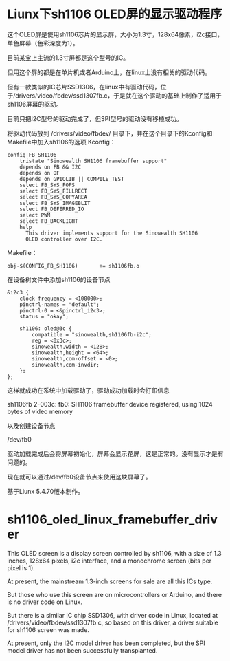# Liunx下sh1106 OLED屏的显示驱动程序

这个OLED屏是使用sh1106芯片的显示屏，大小为1.3寸，128x64像素，i2c接口，单色屏幕（色彩深度为1）。

目前某宝上主流的1.3寸屏都是这个型号的IC。

但用这个屏的都是在单片机或者Arduino上，在linux上没有相关的驱动代码。

但有一款类似的IC芯片SSD1306，在linux中有驱动代码，位于/drivers/video/fbdev/ssd1307fb.c，于是就在这个驱动的基础上制作了适用于sh1106屏幕的驱动。

目前只把I2C型号的驱动完成了，但SPI型号的驱动没有移植成功。

将驱动代码放到 /drivers/video/fbdev/ 目录下，并在这个目录下的Kconfig和Makefile中加入sh1106的选项
Kconfig：
```
config FB_SH1106
	tristate "Sinowealth SH1106 framebuffer support"
	depends on FB && I2C
	depends on OF
	depends on GPIOLIB || COMPILE_TEST
	select FB_SYS_FOPS
	select FB_SYS_FILLRECT
	select FB_SYS_COPYAREA
	select FB_SYS_IMAGEBLIT
	select FB_DEFERRED_IO
	select PWM
	select FB_BACKLIGHT
	help
	  This driver implements support for the Sinowealth SH1106
	  OLED controller over I2C.
```

Makefile：
```
obj-$(CONFIG_FB_SH1106)		  += sh1106fb.o
```

在设备树文件中添加sh1106的设备节点
```
&i2c3 {
	clock-frequency = <100000>;
	pinctrl-names = "default";
	pinctrl-0 = <&pinctrl_i2c3>;
	status = "okay";

	sh1106: oled@3c {
		compatible = "sinowealth,sh1106fb-i2c";
		reg = <0x3c>;
		sinowealth,width = <128>;
		sinowealth,height = <64>;
		sinowealth,com-offset = <0>;
		sinowealth,com-invdir;
	};
};
```

这样就成功在系统中加载驱动了，驱动成功加载时会打印信息

sh1106fb 2-003c: fb0: SH1106 framebuffer device registered, using 1024 bytes of video memory

以及创建设备节点

/dev/fb0

驱动加载完成后会将屏幕初始化，屏幕会显示花屏，这是正常的。没有显示才是有问题的。

现在就可以通过/dev/fb0设备节点来使用这块屏幕了。

基于Liunx 5.4.70版本制作。

# sh1106_oled_linux_framebuffer_driver

This OLED screen is a display screen controlled by sh1106, with a size of 1.3 inches, 128x64 pixels, i2c interface, and a monochrome screen (bits per pixel is 1).
    
At present, the mainstream 1.3-inch screens for sale are all this ICs type.
    
But those who use this screen are on microcontrollers or Arduino, and there is no driver code on Linux.
    
But there is a similar IC chip SSD1306, with driver code in Linux, located at /drivers/video/fbdev/ssd1307fb.c, so based on this driver, a driver suitable for sh1106 screen was made.
    
At present, only the I2C model driver has been completed, but the SPI model driver has not been successfully transplanted.

